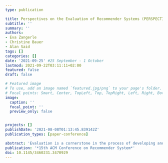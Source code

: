 ```yaml
---
type: publication

title: Perspectives on the Evaluation of Recommender Systems (PERSPECTIVES)
subtitle: ''
summary: ''
authors:
- Eva Zangerle
- Christine Bauer
- Alan Said
tags: []
categories: []
date: '2021-09-25' #25 September - 1 October
lastmod: 2021-09-22T03:11:11+02:00
featured: false
draft: false

# Featured image
# To use, add an image named `featured.jpg/png` to your page's folder.
# Focal points: Smart, Center, TopLeft, Top, TopRight, Left, Right, BottomLeft, Bottom, BottomRight.
image:
  caption: ''
  focal_point: ''
  preview_only: false


projects: []
publishDate: '2021-08-08T01:13:45.839142Z'
publication_types: [paper-conference]

abstract: 'Evaluation is a cornerstone in the process of developing and deploying recommender systems. The PERSPECTIVES workshop brought together academia and industry to critically reflect on the evaluation of recommender systems. Particularly, the workshop aimed to shed light on the different, and maybe even diverging or contradictory perspectives on the evaluation of recommender systems. Papers reporting a reflection on problems regarding recommender systems evaluation and lessons learned were solicited. The workshop combined flash presentations of accepted papers, a keynote from industry, and an interactive part with discussions in break-out rooms as well as in the plenum. The workshop complemented the program of the main conference as it emphasized problems and lessons learned, fostered exchange integrating various perspectives on evaluation, and sought to move the recommender systems community forward as an outcome of the workshop.'
publication: '*15th ACM Conference on Recommender System*'
doi: 10.1145/3460231.3470929
---
```

